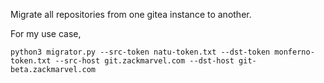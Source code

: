 Migrate all repositories from one gitea instance to another.

For my use case,

```
python3 migrator.py --src-token natu-token.txt --dst-token monferno-token.txt --src-host git.zackmarvel.com --dst-host git-beta.zackmarvel.com
```
